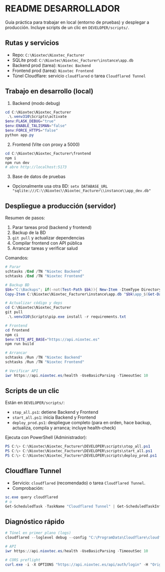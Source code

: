 # README DESARROLLADOR

Guía práctica para trabajar en local (entorno de pruebas) y desplegar a producción. Incluye scripts de un clic en `DEVELOPER/scripts/`.

## Rutas y servicios
- Repo: `C:\Nioxtec\Nioxtec_Facturer`
- SQLite prod: `C:\Nioxtec\Nioxtec_Facturer\instance\app.db`
- Backend prod (tarea): `Nioxtec Backend`
- Frontend prod (tarea): `Nioxtec Frontend`
- Túnel Cloudflare: servicio `cloudflared` o tarea `Cloudflared Tunnel`

## Trabajo en desarrollo (local)

1) Backend (modo debug)
```powershell
cd C:\Nioxtec\Nioxtec_Facturer
 .\.venv310\Scripts\activate
$env:FLASK_DEBUG="true"
$env:ENABLE_TALISMAN="false"
$env:FORCE_HTTPS="false"
python app.py
```

2) Frontend (Vite con proxy a 5000)
```powershell
cd C:\Nioxtec\Nioxtec_Facturer\frontend
npm i
npm run dev
# abre http://localhost:5173
```

3) Base de datos de pruebas
- Opcionalmente usa otra BD: `setx DATABASE_URL "sqlite:///C:\\Nioxtec\\Nioxtec_Facturer\\instance\\app_dev.db"`

## Despliegue a producción (servidor)

Resumen de pasos:
1. Parar tareas prod (backend y frontend)
2. Backup de la BD
3. `git pull` y actualizar dependencias
4. Compilar frontend con API pública
5. Arrancar tareas y verificar salud

Comandos:
```powershell
# Parar
schtasks /End /TN "Nioxtec Backend"
schtasks /End /TN "Nioxtec Frontend"

# Backup BD
$bk="C:\Backups"; if(-not(Test-Path $bk)){ New-Item -ItemType Directory -Path $bk | Out-Null }
Copy-Item C:\Nioxtec\Nioxtec_Facturer\instance\app.db "$bk\app_$(Get-Date -Format yyyyMMdd_HHmm).db"

# Actualizar código y deps
cd C:\Nioxtec\Nioxtec_Facturer
git pull
 .\.venv310\Scripts\pip.exe install -r requirements.txt

# Frontend
cd frontend
npm ci
$env:VITE_API_BASE="https://api.nioxtec.es"
npm run build

# Arrancar
schtasks /Run /TN "Nioxtec Backend"
schtasks /Run /TN "Nioxtec Frontend"

# Verificar API
iwr https://api.nioxtec.es/health -UseBasicParsing -TimeoutSec 10
```

## Scripts de un clic

Están en `DEVELOPER/scripts/`:

- `stop_all.ps1`: detiene Backend y Frontend
- `start_all.ps1`: inicia Backend y Frontend
- `deploy_prod.ps1`: despliegue completo (para en orden, hace backup, actualiza, compila y arranca; incluye health-check)

Ejecuta con PowerShell (Administrador):
```powershell
PS C:\> C:\Nioxtec\Nioxtec_Facturer\DEVELOPER\scripts\stop_all.ps1
PS C:\> C:\Nioxtec\Nioxtec_Facturer\DEVELOPER\scripts\start_all.ps1
PS C:\> C:\Nioxtec\Nioxtec_Facturer\DEVELOPER\scripts\deploy_prod.ps1
```

## Cloudflare Tunnel

- Servicio: `cloudflared` (recomendado) o tarea `Cloudflared Tunnel`.
- Comprobación:
```powershell
sc.exe query cloudflared
# o
Get-ScheduledTask -TaskName "Cloudflared Tunnel" | Get-ScheduledTaskInfo
```

## Diagnóstico rápido
```powershell
# Túnel en primer plano (logs)
cloudflared --loglevel debug --config "C:\ProgramData\Cloudflare\cloudflared\config.yml" tunnel run 478db0c4-6db4-4094-9896-52622211f7c1

# API
iwr https://api.nioxtec.es/health -UseBasicParsing -TimeoutSec 10

# CORS preflight
curl.exe -i -X OPTIONS "https://api.nioxtec.es/api/auth/login" -H "Origin: https://app.nioxtec.es" -H "Access-Control-Request-Method: POST" -H "Access-Control-Request-Headers: content-type,authorization"
```



